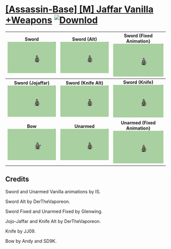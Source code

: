 # [\[Assassin-Base\] \[M\] Jaffar Vanilla +Weapons](./) [![Downlod](https://img.shields.io/badge/Download--red?style=social&logo=github)](https://minhaskamal.github.io/DownGit/#/home?url=https://github.com/Klokinator/FE-Repo/tree/main/Battle%20Animations%2FInfantry%20-%20(Swd)%20Thieves%2C%20Rogues%2C%20Assassins%2F%5BAssassin-Base%5D%20%5BM%5D%20Jaffar%20Vanilla%20%2BWeapons)

| <b>Sword</b><br/><img alt="Sword animation" src="./1.%20Sword/Sword.gif"/> | <b>Sword (Alt)</b><br/><img alt="Sword animation" src="./1.%20Sword%20(Alt)/Sword.gif"/> | <b>Sword (Fixed Animation)</b><br/><img alt="Sword animation" src="./1.%20Sword%20(Fixed%20Animation)/Sword.gif"/> |
| :---: | :---: | :---: |
| <b>Sword (Jojaffar)</b><br/><img alt="Sword animation" src="./1.%20Sword%20(Jojaffar)/Sword.gif"/> | <b>Sword (Knife Alt)</b><br/><img alt="Sword animation" src="./1.%20Sword%20(Knife%20Alt)/Sword.gif"/> | <b>Sword (Knife)</b><br/><img alt="Sword animation" src="./1.%20Sword%20(Knife)/Sword.gif"/> |
| <b>Bow</b><br/><img alt="Bow animation" src="./5.%20Bow/Bow.gif"/> | <b>Unarmed</b><br/><img alt="Unarmed animation" src="./8.%20Unarmed/Unarmed.gif"/> | <b>Unarmed (Fixed Animation)</b><br/><img alt="Unarmed animation" src="./8.%20Unarmed%20(Fixed%20Animation)/Unarmed.gif"/> |

## Credits

Sword and Unarmed Vanilla animations by IS.

Sword Alt by DerTheVaporeon.

Sword Fixed and Unarmed Fixed by Glenwing.

Jojo-Jaffar and Knife Alt by DerTheVaporeon.

Knife by JJ09.

Bow by Andy and SD9K.

